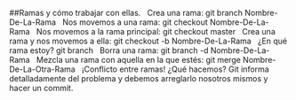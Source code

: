 ##Ramas y cómo trabajar con ellas.
 
Crea una rama:
git branch Nombre-De-La-Rama
 
Nos movemos a una rama:
git checkout Nombre-De-La-Rama
 
Nos movemos a la rama principal:
git checkout master
 
Crea una rama y nos movemos a ella:
git checkout -b Nombre-De-La-Rama
 
¿En qué rama estoy?
git branch
 
Borra una rama:
git branch -d Nombre-De-La-Rama
 
Mezcla una rama con aquella en la que estés:
git merge Nombre-De-La-Otra-Rama
 
¡Conflicto entre ramas! ¿Qué hacemos?
Git informa detalladamente del problema y 
debemos arreglarlo nosotros mismos y hacer un 
commit.
